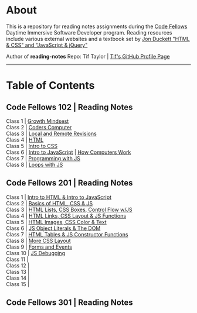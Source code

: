 # About
This is a repository for reading notes assignments during the [Code Fellows](https://www.codefellows.org/) Daytime Immersive Software Developer program. Reading resources include various external websites and a textbook set by [Jon Duckett "HTML & CSS" and "JavaScript & jQuery"](https://www.amazon.com/dp/1118907442/ref=cm_sw_em_r_mt_dp_U_X77.EbAN2ACE2)

Author of **reading-notes** Repo: Tif Taylor  \| [Tif's GitHub Profile Page](https://github.com/tiftaylor)

---

# Table of Contents

## Code Fellows 102 | Reading Notes
Class 1 \| [Growth Mindsest](growth-mindset.md)  
Class 2 \| [Coders Computer](coders-computer.md)  
Class 3 \| [Local and Remote Revisions](git-intro.md)   
Class 4 \| [HTML](html-structure.md)   
Class 5 \| [Intro to CSS](css-intro.md)   
Class 6 \| [Intro to JavaScript](js-intro.md) \| [How Computers Work](computers.md)     
Class 7 \| [Programming with JS](moreJS.md)   
Class 8 \| [Loops with JS](loops.md)  

## Code Fellows 201 | Reading Notes
Class 1 \| [Intro to HTML & Intro to JavaScript](class-01.md)   
Class 2 \| [Basics of HTML, CSS & JS](class-02.md)   
Class 3 \| [HTML Lists, CSS Boxes, Control Flow w/JS](class-03.md)    
Class 4 \| [HTML Links, CSS Layout & JS Functions](class-04.md)     
Class 5 \| [HTML Images, CSS Color & Text](class-05.md)   
Class 6 \| [JS Object Literals & The DOM](class-06.md)   
Class 7 \| [HTML Tables & JS Constructor Functions](class-07.md)   
Class 8 \| [More CSS Layout](class-08.md)   
Class 9 \| [Forms and Events](class-09.md)   
Class 10 \| [JS Debugging](class-10.md)   
Class 11 \|  
Class 12 \|  
Class 13 \|  
Class 14 \|  
Class 15 \|  

## Code Fellows 301 | Reading Notes


